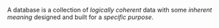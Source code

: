 A database is a collection of *logically coherent* data with some *inherent meaning* designed and built for a *specific purpose*. 